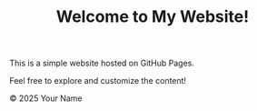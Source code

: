 <!DOCTYPE html>
<html lang="en">
<head>
  <meta charset="UTF-8">
  <meta name="viewport" content="width=device-width, initial-scale=1.0">
  <title>My GitHub Pages Site</title>
  <link rel="stylesheet" href="style.css">
</head>
<body>
  <header>
    <h1>Welcome to My Website!</h1>
  </header>
  
  <main>
    <p>This is a simple website hosted on GitHub Pages.</p>
    <p>Feel free to explore and customize the content!</p>
  </main>
  
  <footer>
    <p>&copy; 2025 Your Name</p>
  </footer>

  <script src="script.js"></script>
</body>
</html>


